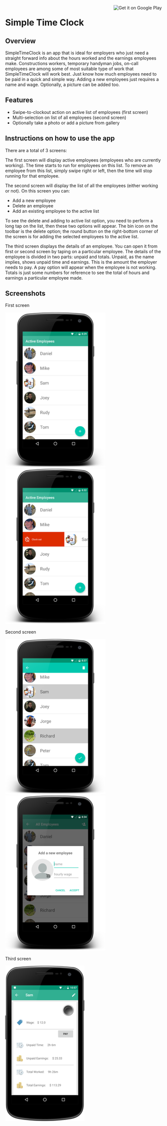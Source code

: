 <a href='https://play.google.com/store/apps/details?id=com.marsac.migc.simpletimeclock&hl=en' target='_blank' align="right">
<img align="right" height='36' src='https://s20.postimg.org/muzx3w4jh/google_play_badge.png' alt='Get it on Google Play' /></a>

# Simple Time Clock

## Overview
SimpleTimeClock is an app that is ideal for employers who just need a straight forward info about the hours worked and the earnings employees make.
Constructions workers, temporary handyman jobs, on-call employees are among some of most suitable type of work that SimpleTimeClock will work best.
Just know how much employees need to be paid in a quick and simple way.
Adding a new employees just requires a name and wage. Optionally, a picture can be added too.

## Features
- Swipe-to-clockout action on active list of employees (first screen)
- Multi-selection on list of all employees (second screen)
- Optionally take a photo or add a picture from gallery

## Instructions on how to use the app
There are a total of 3 screens:

The first screen will display active employees (employees who are currently working). The time starts to run for employees on this list.
To remove an employee from this list, simply swipe right or left, then the time will stop running for that employee.

The second screen will display the list of all the employees (either working or not). On this screen you can:
- Add a new employee
- Delete an employee
- Add an existing employee to the active list

To see the delete and adding to active list option, you need to perform a long tap on the list, then these two options will appear.
The bin icon on the toolbar is the delete option; the round button on the right-bottom corner of the screen is for adding the selected
employees to the active list.

The third screen displays the details of an employee. You can open it from first or second screen by taping on a particular employee.
The details of the employee is divided in two parts: unpaid and totals.
Unpaid, as the name implies, shows unpaid time and earnings. This is the amount the employer needs to pay. A pay option will appear
when the employee is not working.
Totals is just some numbers for reference to see the total of hours and earnings a particular employee made.

## Screenshots
First screen

<img src="screenshots/raw/active_list.png" height="500" alt="Screenshot"/> <img src="screenshots/raw/clock_out.png" height="500" alt="Screenshot"/>

Second screen

<img src="screenshots/raw/clock_in.png" height="500" alt="Screenshot"/> <img src="screenshots/raw/add_employee.png" height="500" alt="Screenshot"/>

Third screen

<img src="screenshots/raw/emp_details.png" height="500" alt="Screenshot"/>
